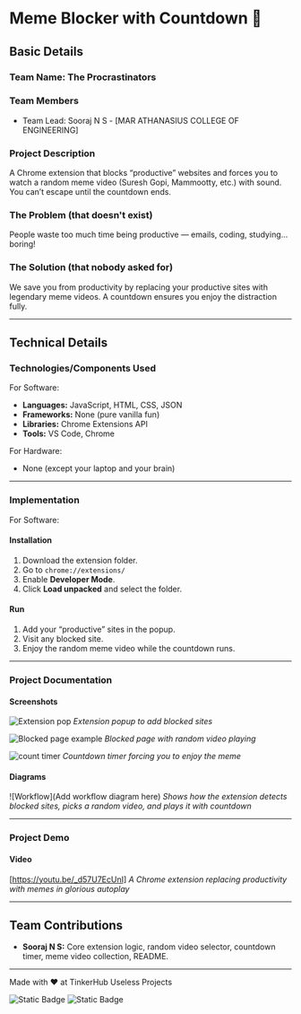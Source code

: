 
# Meme Blocker with Countdown 🎯

## Basic Details
### Team Name: The Procrastinators

### Team Members
- Team Lead: Sooraj N S - [MAR ATHANASIUS COLLEGE OF ENGINEERING]

### Project Description
A Chrome extension that blocks “productive” websites and forces you to watch a random meme video (Suresh Gopi, Mammootty, etc.) with sound. You can’t escape until the countdown ends.

### The Problem (that doesn't exist)
People waste too much time being productive — emails, coding, studying… boring!  

### The Solution (that nobody asked for)
We save you from productivity by replacing your productive sites with legendary meme videos. A countdown ensures you enjoy the distraction fully.

---

## Technical Details
### Technologies/Components Used
For Software:
- **Languages:** JavaScript, HTML, CSS, JSON
- **Frameworks:** None (pure vanilla fun)
- **Libraries:** Chrome Extensions API
- **Tools:** VS Code, Chrome

For Hardware:
- None (except your laptop and your brain)

---

### Implementation
For Software:
#### Installation
1. Download the extension folder.
2. Go to `chrome://extensions/`
3. Enable **Developer Mode**.
4. Click **Load unpacked** and select the folder.

#### Run
1. Add your “productive” sites in the popup.
2. Visit any blocked site.
3. Enjoy the random meme video while the countdown runs.

---

### Project Documentation
#### Screenshots
![Extension pop](<img width="242" height="526" alt="Screenshot 2025-08-09 021224" src="https://github.com/user-attachments/assets/d0f08f19-3a69-461e-bea3-e813ecaf0fc7" />
)
*Extension popup to add blocked sites*

![Blocked page example](<img width="1897" height="1033" alt="Screenshot 2025-08-09 023848" src="https://github.com/user-attachments/assets/0f27260d-e9b5-4e11-b53f-481929a0ce5a" />
)
*Blocked page with random video playing*

![count timer](<img width="534" height="478" alt="Screenshot 2025-08-09 024042" src="https://github.com/user-attachments/assets/1f667107-f40a-4044-b46f-4c40e719ddab" />
)
*Countdown timer forcing you to enjoy the meme*

#### Diagrams
![Workflow](Add workflow diagram here)
*Shows how the extension detects blocked sites, picks a random video, and plays it with countdown*

---

### Project Demo
#### Video
[https://youtu.be/_d57U7EcUnI]
*A Chrome extension replacing productivity with memes in glorious autoplay*

---

## Team Contributions
- **Sooraj N S:** Core extension logic, random video selector, countdown timer, meme video collection, README.

---

Made with ❤️ at TinkerHub Useless Projects

![Static Badge](https://img.shields.io/badge/TinkerHub-24?color=%23000000&link=https%3A%2F%2Fwww.tinkerhub.org%2F)
![Static Badge](https://img.shields.io/badge/UselessProjects--25-25?link=https%3A%2F%2Fwww.tinkerhub.org%2Fevents%2FQ2Q1TQKX6Q%2FUseless%2520Projects)
